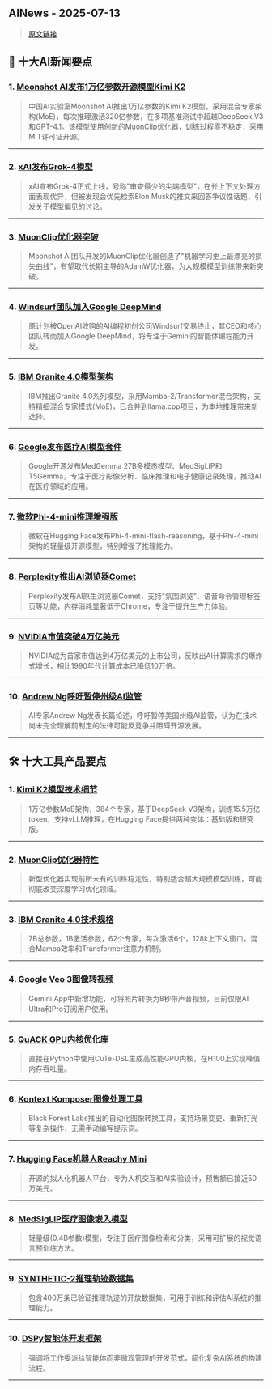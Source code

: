 ## AINews - 2025-07-13

> [原文链接](https://news.smol.ai/issues/25-07-11-kimi-k2/)

## 📰 十大AI新闻要点

### 1. [Moonshot AI发布1万亿参数开源模型Kimi K2](https://twitter.com/Kimi_Moonshot/status/1943687599727763835)
> 中国AI实验室Moonshot AI推出1万亿参数的Kimi K2模型，采用混合专家架构(MoE)，每次推理激活320亿参数，在多项基准测试中超越DeepSeek V3和GPT-4.1。该模型使用创新的MuonClip优化器，训练过程零不稳定，采用MIT许可证开源。

---

### 2. [xAI发布Grok-4模型](https://twitter.com/perplexity_ai/status/1943437826307297480)
> xAI宣布Grok-4正式上线，号称"审查最少的尖端模型"，在长上下文处理方面表现优异，但被发现会优先检索Elon Musk的推文来回答争议性话题，引发关于模型偏见的讨论。

---

### 3. [MuonClip优化器突破](https://twitter.com/yuchenj_uw/status/1943721656276726142)
> Moonshot AI团队开发的MuonClip优化器创造了"机器学习史上最漂亮的损失曲线"，有望取代长期主导的AdamW优化器，为大规模模型训练带来新突破。

---

### 4. [Windsurf团队加入Google DeepMind](https://www.theverge.com/openai/705999/google-windsurf-ceo-openai)
> 原计划被OpenAI收购的AI编程初创公司Windsurf交易终止，其CEO和核心团队转而加入Google DeepMind，将专注于Gemini的智能体编程能力开发。

---

### 5. [IBM Granite 4.0模型架构](https://github.com/ggml-org/llama.cpp/pull/13550)
> IBM推出Granite 4.0系列模型，采用Mamba-2/Transformer混合架构，支持精细混合专家模式(MoE)，已合并到llama.cpp项目，为本地推理带来新选择。

---

### 6. [Google发布医疗AI模型套件](https://twitter.com/Google/status/1943738854290125247)
> Google开源发布MedGemma 27B多模态模型、MedSigLIP和T5Gemma，专注于医疗影像分析、临床推理和电子健康记录处理，推动AI在医疗领域的应用。

---

### 7. [微软Phi-4-mini推理增强版](https://twitter.com/ClementDelangue/status/1943487803658002720)
> 微软在Hugging Face发布Phi-4-mini-flash-reasoning，基于Phi-4-mini架构的轻量级开源模型，特别增强了推理能力。

---

### 8. [Perplexity推出AI浏览器Comet](https://twitter.com/AravSrinivas/status/1943508746115928315)
> Perplexity发布AI原生浏览器Comet，支持"氛围浏览"、语音命令管理标签页等功能，内存消耗显著低于Chrome，专注于提升生产力体验。

---

### 9. [NVIDIA市值突破4万亿美元](https://twitter.com/SchmidhuberAI/status/1943671639620645140)
> NVIDIA成为首家市值达到4万亿美元的上市公司，反映出AI计算需求的爆炸式增长，相比1990年代计算成本已降低10万倍。

---

### 10. [Andrew Ng呼吁暂停州级AI监管](https://twitter.com/AndrewYNg/status/1943710282513981881)
> AI专家Andrew Ng发表长篇论述，呼吁暂停美国州级AI监管，认为在技术尚未完全理解前制定的法律可能反竞争并阻碍开源发展。

---

## 🛠️ 十大工具产品要点

### 1. [Kimi K2模型技术细节](https://huggingface.co/moonshotai/Kimi-K2-Instruct)
> 1万亿参数MoE架构，384个专家，基于DeepSeek V3架构，训练15.5万亿token，支持vLLM推理，在Hugging Face提供两种变体：基础版和研究版。

---

### 2. [MuonClip优化器特性](https://twitter.com/yuchenj_uw/status/1943721656276726142)
> 新型优化器实现前所未有的训练稳定性，特别适合超大规模模型训练，可能彻底改变深度学习优化领域。

---

### 3. [IBM Granite 4.0技术规格](https://huggingface.co/ibm-granite/granite-4.0-tiny-preview)
> 7B总参数，1B激活参数，62个专家，每次激活6个，128k上下文窗口，混合Mamba效率和Transformer注意力机制。

---

### 4. [Google Veo 3图像转视频](https://twitter.com/Google/status/1943738854290125247)
> Gemini App中新增功能，可将照片转换为8秒带声音视频，目前仅限AI Ultra和Pro订阅用户使用。

---

### 5. [QuACK GPU内核优化库](https://twitter.com/tedzadouri/status/1943522327448195226)
> 直接在Python中使用CuTe-DSL生成高性能GPU内核，在H100上实现峰值内存吞吐量。

---

### 6. [Kontext Komposer图像处理工具](https://x.com/bfl_ml/status/1943635700227739891)
> Black Forest Labs推出的自动化图像转换工具，支持场景变更、重新打光等复杂操作，无需手动编写提示词。

---

### 7. [Hugging Face机器人Reachy Mini](https://twitter.com/cognitivecompai/status/1943664752443474046)
> 开源的拟人化机器人平台，专为人机交互和AI实验设计，预售额已接近50万美元。

---

### 8. [MedSigLIP医疗图像嵌入模型](https://twitter.com/osanseviero/status/1943584472206549453)
> 轻量级(0.4B参数)模型，专注于医疗图像检索和分类，采用可扩展的视觉语言预训练方法。

---

### 9. [SYNTHETIC-2推理轨迹数据集](https://twitter.com/_lewtun/status/1943441695472832701)
> 包含400万条已验证推理轨迹的开放数据集，可用于训练和评估AI系统的推理能力。

---

### 10. [DSPy智能体开发框架](https://twitter.com/lateinteraction/status/1943408500874580252)
> 强调将工作委派给智能体而非微观管理的开发范式，简化复杂AI系统的构建流程。

---
